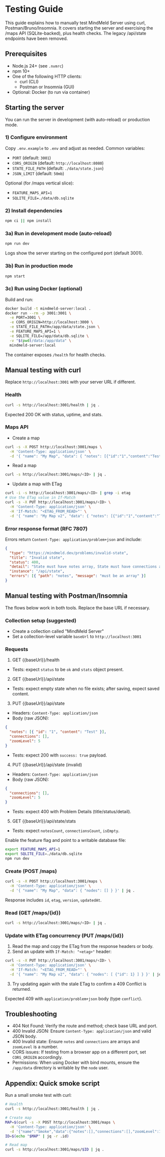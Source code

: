 # Testing Guide

This guide explains how to manually test MindMeld Server using curl, Postman/Bruno/Insomnia. It covers starting the server and exercising the /maps API (SQLite-backed), plus health checks. The legacy /api/state endpoints have been removed.

## Prerequisites

- Node.js 24+ (see `.nvmrc`)
- npm 10+
- One of the following HTTP clients:
  - curl (CLI)
  - Postman or Insomnia (GUI)
- Optional: Docker (to run via container)

## Starting the server

You can run the server in development (with auto-reload) or production mode.

### 1) Configure environment

Copy `.env.example` to `.env` and adjust as needed. Common variables:

- `PORT` (default: `3001`)
- `CORS_ORIGIN` (default: `http://localhost:8080`)
- `STATE_FILE_PATH` (default: `./data/state.json`)
- `JSON_LIMIT` (default: `50mb`)

Optional (for /maps vertical slice):

- `FEATURE_MAPS_API=1`
- `SQLITE_FILE=./data/db.sqlite`

### 2) Install dependencies

```bash
npm ci || npm install
```

### 3a) Run in development mode (auto-reload)

```bash
npm run dev
```

Logs show the server starting on the configured port (default 3001).

### 3b) Run in production mode

```bash
npm start
```

### 3c) Run using Docker (optional)

Build and run:

```bash
docker build -t mindmeld-server:local .
docker run --rm -p 3001:3001 \
  -e PORT=3001 \
  -e CORS_ORIGIN=http://localhost:3000 \
  -e STATE_FILE_PATH=/app/data/state.json \
  -e FEATURE_MAPS_API=1 \
  -e SQLITE_FILE=/app/data/db.sqlite \
  -v "$(pwd)/data:/app/data" \
  mindmeld-server:local
```

The container exposes `/health` for health checks.

## Manual testing with curl

Replace `http://localhost:3001` with your server URL if different.

### Health

```bash
curl -s http://localhost:3001/health | jq .
```

Expected 200 OK with status, uptime, and stats.

### Maps API

- Create a map

```bash
curl -s -X POST http://localhost:3001/maps \
  -H 'Content-Type: application/json' \
  -d '{ "name": "My Map", "data": { "notes": [{"id":"1","content":"Test"}], "connections": [], "zoomLevel": 5 } }' | jq .
```

- Read a map

```bash
curl -s http://localhost:3001/maps/<ID> | jq .
```

- Update a map with ETag

```bash
curl -i -s http://localhost:3001/maps/<ID> | grep -i etag
# Use the ETag value in If-Match
curl -s -X PUT http://localhost:3001/maps/<ID> \
  -H 'Content-Type: application/json' \
  -H 'If-Match: "<ETAG_FROM_READ>"' \
  -d '{ "name": "My Map v2", "data": { "notes": [{"id":"1","content":"Test"}], "connections": [], "zoomLevel": 6 } }' | jq .
```

### Error response format (RFC 7807)

Errors return `Content-Type: application/problem+json` and include:

```json
{
  "type": "https://mindmeld.dev/problems/invalid-state",
  "title": "Invalid state",
  "status": 400,
  "detail": "State must have notes array, State must have connections array",
  "instance": "/api/state",
  "errors": [{ "path": "notes", "message": "must be an array" }]
}
```

## Manual testing with Postman/Insomnia

The flows below work in both tools. Replace the base URL if necessary.

### Collection setup (suggested)

- Create a collection called "MindMeld Server"
- Set a collection-level variable `baseUrl` to `http://localhost:3001`

### Requests

1. GET {{baseUrl}}/health

- Tests: expect `status` to be `ok` and `stats` object present.

2. GET {{baseUrl}}/api/state

- Tests: expect empty state when no file exists; after saving, expect saved content.

3. PUT {{baseUrl}}/api/state

- Headers: `Content-Type: application/json`
- Body (raw JSON):

```json
{
  "notes": [{ "id": "1", "content": "Test" }],
  "connections": [],
  "zoomLevel": 5
}
```

- Tests: expect 200 with `success: true` payload.

4. PUT {{baseUrl}}/api/state (invalid)

- Headers: `Content-Type: application/json`
- Body (raw JSON):

```json
{
  "connections": [],
  "zoomLevel": 5
}
```

- Tests: expect 400 with Problem Details (title/status/detail).

5. GET {{baseUrl}}/api/state/stats

- Tests: expect `notesCount`, `connectionsCount`, `isEmpty`.

Enable the feature flag and point to a writable database file:

```bash
export FEATURE_MAPS_API=1
export SQLITE_FILE=./data/db.sqlite
npm run dev
```

### Create (POST /maps)

```bash
curl -s -X POST http://localhost:3001/maps \
  -H 'Content-Type: application/json' \
  -d '{ "name": "My Map", "data": { "nodes": [] } }' | jq .
```

Response includes `id`, `etag`, `version`, `updatedAt`.

### Read (GET /maps/{id})

```bash
curl -s http://localhost:3001/maps/<ID> | jq .
```

### Update with ETag concurrency (PUT /maps/{id})

1. Read the map and copy the ETag from the response headers or body.
2. Send an update with `If-Match: "<etag>"` header:

```bash
curl -s -X PUT http://localhost:3001/maps/<ID> \
  -H 'Content-Type: application/json' \
  -H 'If-Match: "<ETAG_FROM_READ>"' \
  -d '{ "name": "My Map v2", "data": { "nodes": [ {"id": 1} ] } }' | jq .
```

3. Try updating again with the stale ETag to confirm a 409 Conflict is returned.

Expected 409 with `application/problem+json` body (type `conflict`).

## Troubleshooting

- 404 Not Found: Verify the route and method; check base URL and port.
- 400 Invalid JSON: Ensure `Content-Type: application/json` and valid JSON body.
- 400 Invalid state: Ensure `notes` and `connections` are arrays and `zoomLevel` is a number.
- CORS issues: If testing from a browser app on a different port, set `CORS_ORIGIN` accordingly.
- Permissions: When using Docker with bind mounts, ensure the `/app/data` directory is writable by the `node` user.

## Appendix: Quick smoke script

Run a small smoke test with curl:

```bash
# Health
curl -s http://localhost:3001/health | jq .

# Create map
MAP=$(curl -s -X POST http://localhost:3001/maps \
  -H 'Content-Type: application/json' \
  -d '{"name":"Smoke","data":{"notes":[],"connections":[],"zoomLevel":1}}')
ID=$(echo "$MAP" | jq -r .id)

# Read map
curl -s http://localhost:3001/maps/$ID | jq .
```
